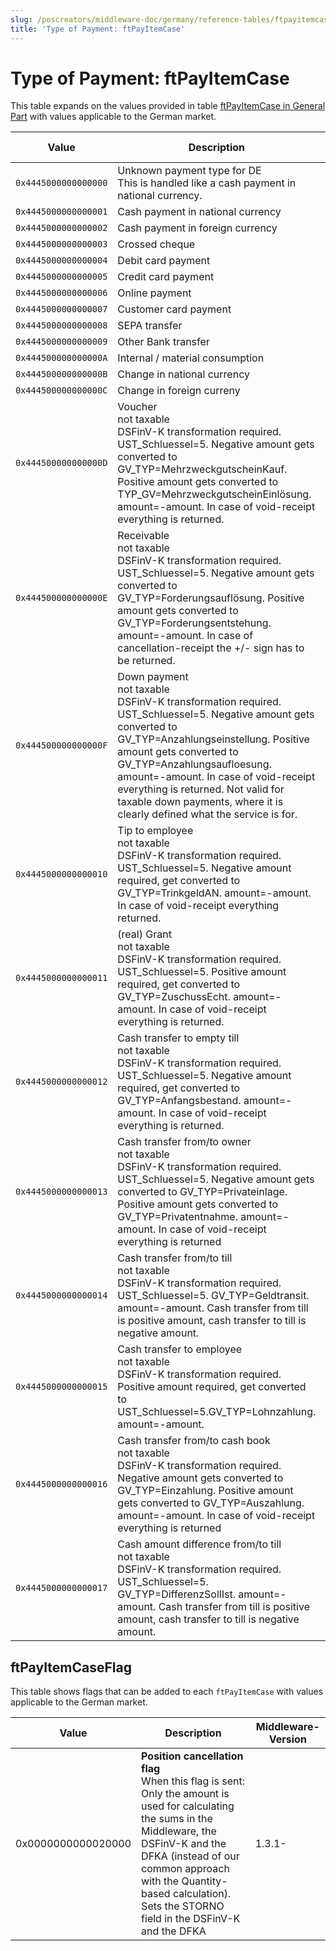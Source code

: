 ```yaml
---
slug: /poscreators/middleware-doc/germany/reference-tables/ftpayitemcase
title: 'Type of Payment: ftPayItemCase'
---
```


# Type of Payment: ftPayItemCase

This table expands on the values provided in table [ftPayItemCase in General Part](../../general/reference-tables/reference-tables.md#type-of-payment-ftpayitemcase) with values applicable to the German market.

| **Value**  | **Description** | **ZAHLART_TYP (DSFinV-K)** | **Middleware-Version** |
|---|---|---|---|
| `0x4445000000000000` | Unknown payment type for DE<br />This is handled like a cash payment in national currency. | Bar | 1.3- |
| `0x4445000000000001` | Cash payment in national currency | Bar | 1.3- |
| `0x4445000000000002` | Cash payment in foreign currency | Bar | 1.3-  |
| `0x4445000000000003` | Crossed cheque | Unbar | 1.3-  |
| `0x4445000000000004` | Debit card payment | ECKarte | 1.3- |
| `0x4445000000000005` | Credit card payment  | Kreditkarte | 1.3- |
| `0x4445000000000006` | Online payment | ElZahlungsdienstleister | 1.3- |
| `0x4445000000000007` | Customer card payment | Guthabenkarte  | 1.3- |
| `0x4445000000000008` | SEPA transfer   | Unbar | 1.3-  |
| `0x4445000000000009` | Other Bank transfer | Unbar | 1.3- |
| `0x444500000000000A` | Internal / material consumption | Keine | 1.3- |
| `0x444500000000000B` | Change in national currency | Bar | 1.3- |
| `0x444500000000000C` | Change in foreign curreny | Bar | 1.3- |
| `0x444500000000000D` | Voucher<br />not taxable <br />DSFinV-K transformation required. UST_Schluessel=5. Negative amount gets converted to GV_TYP=MehrzweckgutscheinKauf. Positive amount gets converted to TYP_GV=MehrzweckgutscheinEinlösung. amount=-amount. In case of void-receipt everything is returned. | Keine | 1.3 |
| `0x444500000000000E` | Receivable<br />not taxable <br />DSFinV-K transformation required. UST_Schluessel=5. Negative amount gets converted to GV_TYP=Forderungsauflösung. Positive amount gets converted to GV_TYP=Forderungsentstehung. amount=-amount. In case of cancellation-receipt the +/- sign has to be returned.  | Keine | 1.3- |
| `0x444500000000000F` | Down payment<br />not taxable <br />DSFinV-K transformation required. UST_Schluessel=5. Negative amount gets converted to GV_TYP=Anzahlungseinstellung. Positive amount gets converted to GV_TYP=Anzahlungsaufloesung. amount=-amount. In case of void-receipt everything is returned. Not valid for taxable down payments, where it is clearly defined what the service is for. | Keine  | 1.3- |
| `0x4445000000000010` | Tip to employee<br />not taxable<br />DSFinV-K transformation required. UST_Schluessel=5. Negative amount required, get converted to GV_TYP=TrinkgeldAN. amount=-amount. In case of void-receipt everything returned. | Keine | 1.3- |
| `0x4445000000000011` | (real) Grant <br />not taxable<br />DSFinV-K transformation required. UST_Schluessel=5. Positive amount required, get converted to GV_TYP=ZuschussEcht. amount=-amount. In case of void-receipt everything is returned. | Keine | 1.3- |
| `0x4445000000000012` | Cash transfer to empty till<br />not taxable <br />DSFinV-K transformation required. UST_Schluessel=5. Negative amount required, get converted to GV_TYP=Anfangsbestand. amount=-amount. In case of void-receipt everything is returned. | Keine | 1.3- |
| `0x4445000000000013` | Cash transfer from/to owner<br />not taxable <br />DSFinV-K transformation required. UST_Schluessel=5. Negative amount gets converted to GV_TYP=Privateinlage. Positive amount gets converted to GV_TYP=Privatentnahme. amount=-amount. In case of void-receipt everything is returned | Keine | 1.3- |
| `0x4445000000000014` | Cash transfer from/to till<br />not taxable <br />DSFinV-K transformation required. UST_Schluessel=5. GV_TYP=Geldtransit. amount=-amount. Cash transfer from till is positive amount, cash transfer to till is negative amount. | Keine | 1.3- |
| `0x4445000000000015` | Cash transfer to employee <br />not taxable <br />DSFinV-K transformation required. Positive amount required, get converted to UST_Schluessel=5.GV_TYP=Lohnzahlung. amount=-amount. | Keine | 1.3- |
| `0x4445000000000016` | Cash transfer from/to cash book <br />not taxable <br />DSFinV-K transformation required. Negative amount gets converted to GV_TYP=Einzahlung. Positive amount gets converted to GV_TYP=Auszahlung. amount=-amount.  In case of void-receipt everything is returned | Keine | 1.3- |
| `0x4445000000000017` | Cash amount difference from/to till<br />not taxable<br />DSFinV-K transformation required. UST_Schluessel=5. GV_TYP=DifferenzSollIst. amount=-amount. Cash transfer from till is positive amount, cash transfer to till is negative amount. | Keine | 1.3- |

## ftPayItemCaseFlag

This table shows flags that can be added to each `ftPayItemCase` with values applicable to the German market. 

| Value | Description | Middleware-Version |
|---|---|---|
| 0x0000000000020000 | **Position cancellation flag** <br />When this flag is sent: Only the amount is used for calculating the sums in the Middleware, the DSFinV-K and the DFKA (instead of our common approach with the Quantity-based calculation). Sets the STORNO field in the DSFinV-K and the DFKA | 1.3.1- |


